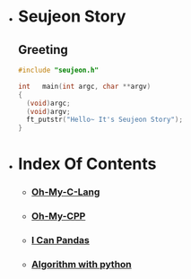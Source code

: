 - # Seujeon Story
  ## Greeting
  ```c
  #include "seujeon.h"

  int   main(int argc, char **argv)
  {
    (void)argc;
    (void)argv;
    ft_putstr("Hello~ It's Seujeon Story");
  }
  ```

- # Index Of Contents

  - ### [Oh-My-C-Lang](https://github.com/42starter/seujeon_story/tree/main/oh-my-c-lang)

  - ### [Oh-My-CPP](https://github.com/42starter/seujeon_story/tree/main/oh-my-cpp)

  - ### [I Can Pandas](https://github.com/42starter/seujeon_story/tree/main/i-can-pandas)

  - ### [Algorithm with python](https://github.com/Err0rCode7/algorithm)
